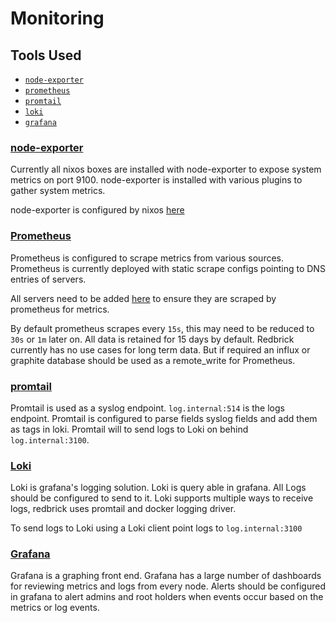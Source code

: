 # Monitoring

## Tools Used

- [`node-exporter`](#node-exporter)
- [`prometheus`](#prometheus)
- [`promtail`](#promtail)
- [`loki`](#loki)
- [`grafana`](#grafana)

### [node-exporter](https://prometheus.io/docs/guides/node-exporter/)

Currently all nixos boxes are installed with node-exporter to expose system
metrics on port 9100. node-exporter is installed with various plugins to gather
system metrics.

node-exporter is configured by nixos
[here](https://github.com/redbrick/nix-configs/blob/master/common/sysconfig.nix)

### [Prometheus](https://prometheus.io/docs/introduction/overview/)

Prometheus is configured to scrape metrics from various sources. Prometheus is
currently deployed with static scrape configs pointing to DNS entries of
servers.

All servers need to be added
[here](https://github.com/redbrick/nix-configs/blob/master/services/prometheus.nix)
to ensure they are scraped by prometheus for metrics.

By default prometheus scrapes every `15s`, this may need to be reduced to `30s`
or `1m` later on. All data is retained for 15 days by default. Redbrick
currently has no use cases for long term data. But if required an influx or
graphite database should be used as a remote_write for Prometheus.

### [promtail](https://github.com/grafana/loki/tree/master/docs/clients/promtail)

Promtail is used as a syslog endpoint. `log.internal:514` is the logs endpoint.
Promtail is configured to parse fields syslog fields and add them as tags in
loki. Promtail will to send logs to Loki on behind `log.internal:3100`.

### [Loki](https://github.com/grafana/loki/tree/master/docs)

Loki is grafana's logging solution. Loki is query able in grafana. All Logs
should be configured to send to it. Loki supports multiple ways to receive logs,
redbrick uses promtail and docker logging driver.

To send logs to Loki using a Loki client point logs to `log.internal:3100`

### [Grafana](https://grafana.com/docs/grafana/latest/)

Grafana is a graphing front end. Grafana has a large number of dashboards for
reviewing metrics and logs from every node. Alerts should be configured in
grafana to alert admins and root holders when events occur based on the metrics
or log events.
